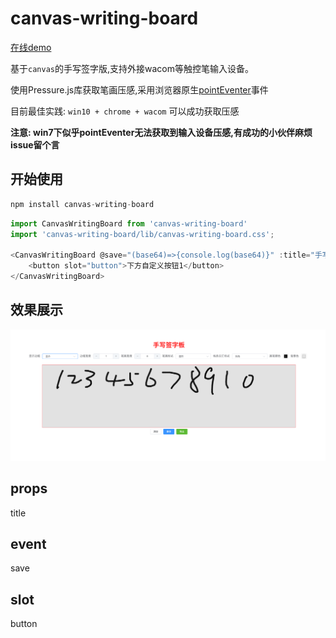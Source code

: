 # canvas-writing-board

[在线demo](https://codepen.io/boboooooo/pen/wvzpmGJ)


基于`canvas`的手写签字版,支持外接wacom等触控笔输入设备。

使用Pressure.js库获取笔画压感,采用浏览器原生[pointEventer](https://developer.mozilla.org/zh-cn/docs/web/api/pointerevent)事件

目前最佳实践: `win10 + chrome + wacom` 可以成功获取压感

**注意: win7下似乎pointEventer无法获取到输入设备压感,有成功的小伙伴麻烦issue留个言**

## 开始使用

```javascript
npm install canvas-writing-board
```

```javascript
import CanvasWritingBoard from 'canvas-writing-board'
import 'canvas-writing-board/lib/canvas-writing-board.css';

<CanvasWritingBoard @save="(base64)=>{console.log(base64)}" :title="手写签字版">
    <button slot="button">下方自定义按钮1</button>
</CanvasWritingBoard>
```

## 效果展示

![](./assets/demo.png)

## props

title
## event
save
## slot
button